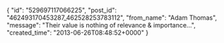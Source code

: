  {
   "id": "529697117066225",
   "post_id": "462493170453287_462528253783112",
   "from_name": "Adam Thomas",
   "message": "Their value is nothing of relevance & importance...",
   "created_time": "2013-06-26T08:48:52+0000"
 }
